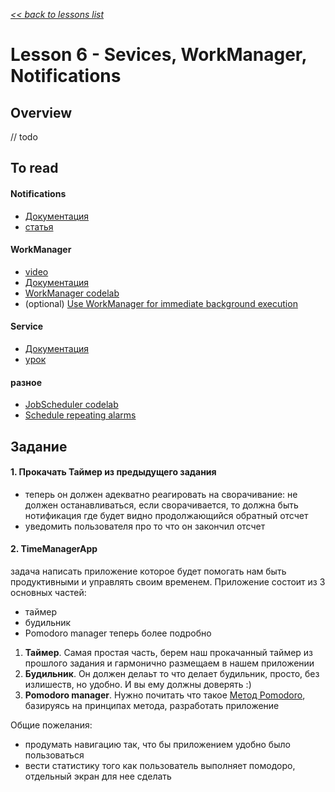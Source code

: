 [*<< back to lessons list*](../readme.md)

# Lesson 6 - Sevices, WorkManager, Notifications
## Overview
// todo 


## To read
#### Notifications
- [Документация](https://developer.android.com/training/notify-user/build-notification)
- [статья](https://itnext.io/android-notification-all-in-one-8df3e1218e0e)

#### WorkManager
- [video](https://www.youtube.com/watch?v=pe_yqM16hPQ)
- [Документация](https://developer.android.com/topic/libraries/architecture/workmanager/basics)
- [WorkManager codelab](https://codelabs.developers.google.com/codelabs/android-workmanager/#0)
- (optional) [Use WorkManager for immediate background execution](https://medium.com/androiddevelopers/use-workmanager-for-immediate-background-execution-a57db502603d)

#### Service
- [Документация](https://developer.android.com/guide/components/services.html)
- [урок](http://developer.alexanderklimov.ru/android/theory/services-theory.php)

#### разное
- [JobScheduler codelab](https://codelabs.developers.google.com/codelabs/android-training-job-scheduler/index.html#0)
- [Schedule repeating alarms](https://developer.android.com/training/scheduling/alarms)

## Задание
#### 1. Прокачать Таймер из предыдущего задания
- теперь он должен адекватно реагировать на сворачивание: не должен останавливаться, если сворачивается, то должна быть нотификация где будет видно продолжающийся обратный отсчет
- уведомить пользователя про то что он закончил отсчет

#### 2. TimeManagerApp 
задача написать приложение которое будет помогать нам быть продуктивными и управлять своим временем. Приложение состоит из 3 основных частей:
- таймер
- будильник
- Pomodoro manager
теперь более подробно
1. **Таймер**. Самая простая часть, берем наш прокачанный таймер из прошлого задания и гармонично размещаем в нашем приложении 
2. **Будильник**. Он должен делаьт то что делает будильник, просто, без излишеств, но удобно. И вы ему должны доверять :) 
3. **Pomodoro manager**. Нужно почитать что такое [Метод Pomodoro](https://uk.wikipedia.org/wiki/%D0%9C%D0%B5%D1%82%D0%BE%D0%B4_Pomodoro), базируясь на принципах метода, разработать приложение

Общие пожелания:
- продумать навигацию так, что бы приложением удобно было пользоваться
- вести статистику того как пользователь выполняет помодоро, отдельный экран для нее сделать